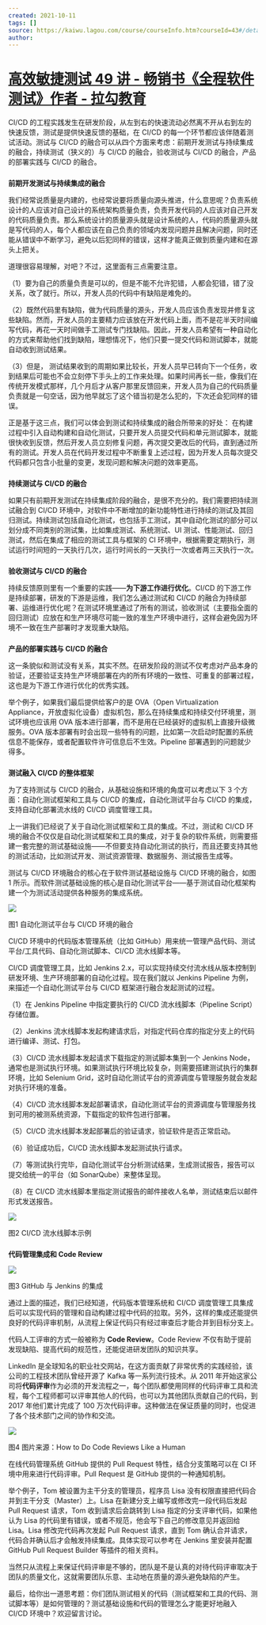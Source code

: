 ```yaml
---
created: 2021-10-11
tags: []
source: https://kaiwu.lagou.com/course/courseInfo.htm?courseId=43#/detail/pc?id=1585
author: 
---
```


# [高效敏捷测试 49 讲 - 畅销书《全程软件测试》作者 - 拉勾教育](https://kaiwu.lagou.com/course/courseInfo.htm?courseId=43#/detail/pc?id=1585)


CI/CD 的工程实践发生在研发阶段，从左到右的快速流动必然离不开从右到左的快速反馈，测试是提供快速反馈的基础，在 CI/CD 的每一个环节都应该伴随着测试活动。测试与 CI/CD 的融合可以从四个方面来考虑：前期开发测试与持续集成的融合，持续测试（狭义的）与 CI/CD 的融合，验收测试与 CI/CD 的融合，产品的部署实践与 CI/CD 的融合。  

### 

**前期开发测试与持续集成的融合**

我们经常说质量是内建的，也经常说要将质量向源头推进，什么意思呢？负责系统设计的人应该对自己设计的系统架构质量负责，负责开发代码的人应该对自己开发的代码质量负责。那么系统设计的质量源头就是设计系统的人，代码的质量源头就是写代码的人，每个人都应该在自己负责的领域内发现问题并且解决问题，同时还能从错误中不断学习，避免以后犯同样的错误，这样才能真正做到质量内建和在源头上把关。

道理很容易理解，对吧？不过，这里面有三点需要注意。

（1）要为自己的质量负责是可以的，但是不能不允许犯错，人都会犯错，错了没关系，改了就行。所以，开发人员的代码中有缺陷是难免的。

（2）既然代码里有缺陷，做为代码质量的源头，开发人员应该负责发现并修复这些缺陷。然而，开发人员的主要精力应该放在开发代码上面，而不是花半天时间编写代码，再花一天时间做手工测试专门找缺陷。因此，开发人员希望有一种自动化的方式来帮助他们找到缺陷，理想情况下，他们只要一提交代码和测试脚本，就能自动收到测试结果。

（3）但是， 测试结果收到的周期如果比较长，开发人员早已转向下一个任务，收到结果后可能也不会立刻停下手头上的工作来处理。如果时间再长一些，像我们在传统开发模式那样，几个月后才从客户那里反馈回来，开发人员为自己的代码质量负责就是一句空话，因为他早就忘了这个错当初是怎么犯的，下次还会犯同样的错误。

正是基于这三点，我们可以体会到测试和持续集成的融合所带来的好处： 在构建过程中引入自动构建和自动化测试，只要开发人员提交代码和单元测试脚本，就能很快收到反馈，然后开发人员立刻修复问题，再次提交更改后的代码，直到通过所有的测试。开发人员在代码开发过程中不断重复上述过程，因为开发人员每次提交代码都只包含小批量的变更，发现问题和解决问题的效率更高。

### 

**持续测试与 CI/CD 的融合**

如果只有前期开发测试在持续集成阶段的融合，是很不充分的。我们需要把持续测试融合到 CI/CD 环境中，对软件中不断增加的新功能特性进行持续的测试及其回归测试。持续测试包括自动化测试，也包括手工测试，其中自动化测试的部分可以划分成不同类别的测试集，比如集成测试、系统测试、UI 测试、性能测试、回归测试，然后在集成了相应的测试工具与框架的 CI 环境中，根据需要定期执行，测试运行时间短的一天执行几次，运行时间长的一天执行一次或者两三天执行一次。

### 

**验收测试与 CI/CD 的融合**

持续反馈原则里有一个重要的实践——**为下游工作进行优化**。CI/CD 的下游工作是持续部署，研发的下游是运维，我们怎么通过测试和 CI/CD 的融合为持续部署、运维进行优化呢？在测试环境里通过了所有的测试，验收测试（主要指全面的回归测试）应放在和生产环境尽可能一致的准生产环境中进行，这样会避免因为环境不一致在生产部署时才发现重大缺陷。

### 

**产品的部署实践与 CI/CD 的融合**

这一条貌似和测试没有关系，其实不然。在研发阶段的测试不仅考虑对产品本身的验证，还要验证支持生产环境部署在内的所有环境的一致性、可重复的部署过程，这也是为下游工作进行优化的优秀实践。

举个例子，如果我们最后提供给客户的是 OVA（Open Virtualization Appliance，开放虚拟化设备）虚拟机包，那么在持续集成和持续交付环境里，测试环境也应该用 OVA 版本进行部署，而不是用在已经装好的虚拟机上直接升级微服务。OVA 版本部署有时会出现一些特有的问题，比如第一次启动时配置的系统信息不能保存，或者配置软件许可信息后不生效。Pipeline 部署遇到的问题就少得多。

### 

**测试融入 CI/CD 的整体框架**

为了支持测试与 CI/CD 的融合，从基础设施和环境的角度可以考虑以下 3 个方面：自动化测试框架和工具与 CI/CD 的集成，自动化测试平台与 CI/CD 的集成，支持自动化部署流水线的 CI/CD 调度管理工具。

上一讲我们已经说了关于自动化测试框架和工具的集成。不过，测试和 CI/CD 环境的融合不仅仅是自动化测试框架和工具的集成，对于复杂的软件系统，则需要搭建一套完整的测试基础设施——不但要支持自动化测试的执行，而且还要支持其他的测试活动，比如测试开发、测试资源管理、数据服务、测试报告生成等。

测试与 CI/CD 环境融合的核心在于软件测试基础设施与 CI/CD 环境的融合，如图 1 所示。而软件测试基础设施的核心是自动化测试平台——基于测试自动化框架构建一个为测试活动提供各种服务的集成系统。

![](https://s0.lgstatic.com/i/image3/M01/75/12/Cgq2xl5uVseAGY4HAAPNqrL7GbY361.png)

图1 自动化测试平台与 CI/CD 环境的融合

CI/CD 环境中的代码版本管理系统（比如 GitHub）用来统一管理产品代码、测试平台/工具代码、自动化测试脚本、CI/CD 流水线脚本等。

CI/CD 调度管理工具，比如 Jenkins 2.x，可以实现持续交付流水线从版本控制到研发环境、生产环境部署的自动化过程。现在我们就以 Jenkins Pipeline 为例，来描述一个自动化测试平台与 CI/CD 框架进行融合发起测试的过程。

（1）在 Jenkins Pipeline 中指定要执行的 CI/CD 流水线脚本（Pipeline Script）存储位置。

（2）Jenkins 流水线脚本发起构建请求后，对指定代码仓库的指定分支上的代码进行编译、测试、打包。

（3）CI/CD 流水线脚本发起请求下载指定的测试脚本集到一个 Jenkins Node，通常也是测试执行环境。如果测试执行环境比较复杂，则需要搭建测试执行的集群环境，比如 Selenium Grid，这时自动化测试平台的资源调度与管理服务就会发起对执行环境的准备。

（4）CI/CD 流水线脚本发起部署请求，自动化测试平台的资源调度与管理服务找到可用的被测系统资源，下载指定的软件包进行部署。

（5）CI/CD 流水线脚本发起部署后的验证请求，验证软件是否正常启动。

（6）验证成功后，CI/CD 流水线脚本发起测试执行请求。

（7）等测试执行完毕，自动化测试平台分析测试结果，生成测试报告，报告可以提交给统一的平台（如 SonarQube）来整体呈现。

（8）在 CI/CD 流水线脚本里指定测试报告的邮件接收人名单，测试结束后以邮件形式发送报告。

![](https://s0.lgstatic.com/i/image3/M01/75/11/CgpOIF5uVseAJi9_AACEmPjdKX4271.png)

图2 CI/CD 流水线脚本示例

### 

**代码管理集成和 Code Review**

![](https://s0.lgstatic.com/i/image3/M01/75/12/Cgq2xl5uVsiAKWT7AAOO-sUw6XI236.png) 

图3 GitHub 与 Jenkins 的集成

通过上面的描述，我们已经知道，代码版本管理系统和 CI/CD 调度管理工具集成后可以实现代码的管理和自动构建过程中代码的拉取。另外，这样的集成还能提供良好的代码评审机制，从流程上保证代码只有经过审查后才能合并到目标分支上。

代码人工评审的方式一般被称为 **Code Review**。Code Review 不仅有助于提前发现缺陷、提高代码的规范性，还能促进研发团队的知识共享。

LinkedIn 是全球知名的职业社交网站，在这方面贡献了非常优秀的实践经验，该公司的工程技术团队曾经开源了 Kafka 等一系列流行技术。从 2011 年开始这家公司将**代码评审**作为必须的开发流程之一，每个团队都使用同样的代码评审工具和流程，每个工程师都可以评审其他人的代码，也可以为其他团队贡献自己的代码，到 2017 年他们累计完成了 100 万次代码评审。这种做法在保证质量的同时，也促进了各个技术部门之间的协作和交流。

![](https://s0.lgstatic.com/i/image3/M01/75/11/CgpOIF5uVsiAT6XdAAJKd_F5hOQ059.png)

图4 图片来源：How to Do Code Reviews Like a Human

在线代码管理系统 GitHub 提供的 Pull Request 特性，结合分支策略可以在 CI 环境中用来进行代码评审。Pull Request 是 GitHub 提供的一种通知机制。

举个例子，Tom 被设置为主干分支的管理员，程序员 Lisa 没有权限直接把代码合并到主干分支（Master）上。Lisa 在新建分支上编写或修改完一段代码后发起 Pull Request 请求，Tom 收到请求后会跳转到 Lisa 指定的分支评审代码，如果他认为 Lisa 的代码里有错误，或者不规范，他会写下自己的修改意见并返回给 Lisa。Lisa 修改完代码再次发起 Pull Request 请求，直到 Tom 确认合并请求，代码合并确认后才会触发持续集成。具体实现可以参考在 Jenkins 里安装并配置 GitHub Pull Request Builder 等插件的相关资料。

当然只从流程上来保证代码评审是不够的，团队是不是认真的对待代码评审取决于团队的质量文化，这就需要团队乐意、主动地在质量的源头避免缺陷的产生。

最后，给你出一道思考题：你们团队测试相关的代码（测试框架和工具的代码、测试脚本等）是如何管理的？测试基础设施和代码的管理怎么才能更好地融入 CI/CD 环境中？欢迎留言讨论。
